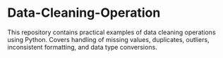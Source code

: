 # Data-Cleaning-Operation
This repository contains practical examples of data cleaning operations using Python. Covers handling of missing values, duplicates, outliers, inconsistent formatting, and data type conversions.
